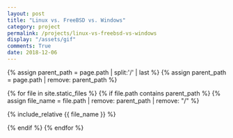 ```yaml
---
layout: post
title: "Linux vs. FreeBSD vs. Windows"
category: project
permalink: /projects/linux-vs-freebsd-vs-windows
display: "/assets/gif"
comments: True
date: 2018-12-06
---
```


{% assign parent_path = page.path | split:'/' | last %}
{% assign parent_path = page.path | remove:  parent_path %}

{% for file in site.static_files %}
{% if file.path contains parent_path %}
{% assign file_name = file.path | remove:  parent_path | remove:  "/" %}

{% include_relative {{ file_name }} %}

{% endif %}
{% endfor %}